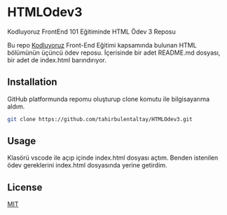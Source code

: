 # HTMLOdev3
Kodluyoruz FrontEnd 101 Eğitiminde HTML Ödev 3 Reposu

Bu repo [Kodluyoruz](https://kodluyoruz.org) Front-End Eğitimi kapsamında bulunan HTML bölümünün üçüncü ödev reposu. İçerisinde bir adet README.md dosyası, bir adet de index.html barındırıyor.

## Installation

GitHub platformunda repomu oluşturup clone komutu ile bilgisayarıma aldım.

```bash
git clone https://github.com/tahirbulentaltay/HTMLOdev3.git
```

## Usage

Klasörü vscode ile açıp içinde index.html dosyası açtım.
Benden istenilen ödev gereklerini index.html dosyasında yerine getirdim.

## License

[MIT](https://choosealicense.com/licenses/mit/)